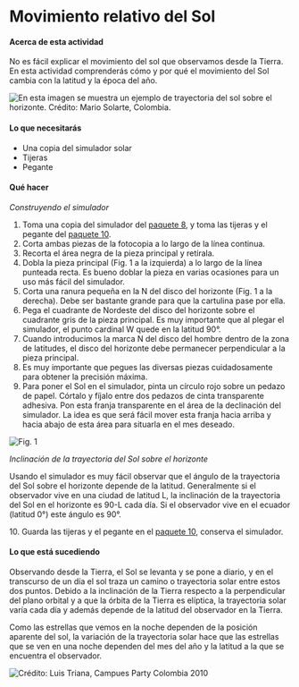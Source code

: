 # Movimiento relativo del Sol

#### Acerca de esta actividad

No es fácil explicar el movimiento del sol que observamos desde la Tierra. En esta actividad comprenderás cómo y por qué el movimiento del Sol cambia con la latitud y la época del año.

![En esta imagen se muestra un ejemplo de trayectoria del sol sobre el horizonte. Crédito: Mario Solarte, Colombia.](../../.gitbook/assets/GuiLab1\_4\_1.png)

#### Lo que necesitarás

* Una copia del simulador solar
* Tijeras
* Pegante

#### Qué hacer

_Construyendo el simulador_&#x20;

1. Toma una copia del simulador del [paquete 8](../kit-2.md#paquete-8), y toma las tijeras y el pegante del [paquete 10](../kit-2.md#paquete-10).
2. Corta ambas piezas de la fotocopia a lo largo de la línea continua.&#x20;
3. Recorta el área negra de la pieza principal y retírala.
4. Dobla la pieza principal (Fig. 1 a la izquierda) a lo largo de la línea punteada recta. Es bueno doblar la pieza en varias ocasiones para un uso más fácil del simulador.
5. Corta una ranura pequeña en la N del disco del horizonte (Fig. 1 a la derecha). Debe ser bastante grande para que la cartulina pase por ella.
6. Pega el cuadrante de Nordeste del disco del horizonte sobre el cuadrante gris de la pieza principal. Es muy importante que al plegar el simulador, el punto cardinal W quede en la latitud 90°.
7. Cuando introducimos la marca N del disco del hombre dentro de la zona de latitudes, el disco del horizonte debe permanecer perpendicular a la pieza principal.&#x20;
8. Es muy importante que pegues las diversas piezas cuidadosamente para obtener la precisión máxima.&#x20;
9. Para poner el Sol en el simulador, pinta un círculo rojo sobre un pedazo de papel. Córtalo y fíjalo entre dos pedazos de cinta transparente adhesiva. Pon esta franja transparente en el área de la declinación del simulador. La idea es que será fácil mover esta franja hacia arriba y hacia abajo de esta área para situarla en el mes deseado.

![Fig. 1](../../.gitbook/assets/GuiLab1\_4\_2.png)

_Inclinación de la trayectoria del Sol sobre el horizonte_

Usando el simulador es muy fácil observar que el ángulo de la trayectoria del Sol sobre el horizonte depende de la latitud. Generalmente si el observador vive en una ciudad de latitud L, la inclinación de la trayectoria del Sol en el horizonte es 90-L cada día. Si el observador vive en el ecuador (latitud 0°) este ángulo es 90°.

&#x20; 10\. Guarda las tijeras y el pegante en el [paquete 10](../kit-2.md#paquete-10), conserva el simulador.&#x20;

#### Lo que está sucediendo

Observando desde la Tierra, el Sol se levanta y se pone a diario, y en el transcurso de un día el sol traza un camino o trayectoria solar entre estos dos puntos. Debido a la inclinación de la Tierra respecto a la perpendicular del plano orbital y a que la órbita de la Tierra es elíptica, la trayectoria solar varía cada día y además depende de la latitud del observador en la Tierra.

Como las estrellas que vemos en la noche dependen de la posición aparente del sol, la variación de la trayectoria solar hace que las estrellas que se ven en una noche dependen del mes del año y la latitud a la que se encuentra el observador.

![Crédito: Luis Triana, Campues Party Colombia 2010](../../.gitbook/assets/GuiLab1\_4\_3.png)
